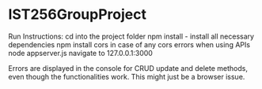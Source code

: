 # IST256GroupProject

Run Instructions:
cd into the project folder
npm install - install all necessary dependencies 
npm install cors in case of any cors errors when using APIs
node appserver.js
navigate to 127.0.0.1:3000

Errors are displayed in the console for CRUD update and delete methods, even though the functionalities work. 
This might just be a browser issue. 
